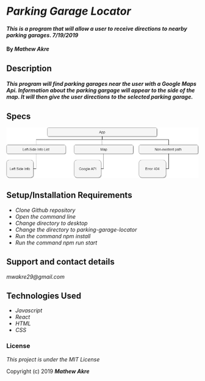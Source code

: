 # _Parking Garage Locator_

#### _This is a program that will allow a user to receive directions to nearby parking garages. 7/19/2019_

#### By _**Mathew Akre**_

## Description
#### _This program will find parking garages near the user with a Google Maps Api.  Information about the parking gargage will appear to the side of the map.  It will then give the user directions to the selected parking garage._


## Specs
![ss1](https://github.com/Mathew29/Parking-Garage-Locator/blob/master/src/assets/images/Parking-Garage-Locator.png) 


## Setup/Installation Requirements
* _Clone Github repository_
* _Open the command line_
* _Change directory to desktop_
* _Change the directory to parking-garage-locator_
* _Run the command npm install_
* _Run the command npm run start_


## Support and contact details

_mwakre29@gmail.com_

## Technologies Used
* _Javascript_
* _React_
* _HTML_
* _CSS_

### License

*This project is under the MIT License*

Copyright (c) 2019 **_Mathew Akre_**